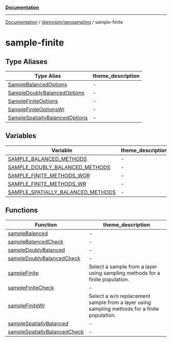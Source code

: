 [**Documentation**](../../../README.md)

---

[Documentation](../../../README.md) / [@envisim/geosampling](../README.md) / sample-finite

# sample-finite

## Type Aliases

| Type Alias                                                                       | theme_description |
| -------------------------------------------------------------------------------- | ----------------- |
| [SampleBalancedOptions](type-aliases/SampleBalancedOptions.md)                   | -                 |
| [SampleDoublyBalancedOptions](type-aliases/SampleDoublyBalancedOptions.md)       | -                 |
| [SampleFiniteOptions](type-aliases/SampleFiniteOptions.md)                       | -                 |
| [SampleFiniteOptionsWr](type-aliases/SampleFiniteOptionsWr.md)                   | -                 |
| [SampleSpatiallyBalancedOptions](type-aliases/SampleSpatiallyBalancedOptions.md) | -                 |

## Variables

| Variable                                                                            | theme_description |
| ----------------------------------------------------------------------------------- | ----------------- |
| [SAMPLE_BALANCED_METHODS](variables/SAMPLE_BALANCED_METHODS.md)                     | -                 |
| [SAMPLE_DOUBLY_BALANCED_METHODS](variables/SAMPLE_DOUBLY_BALANCED_METHODS.md)       | -                 |
| [SAMPLE_FINITE_METHODS_WOR](variables/SAMPLE_FINITE_METHODS_WOR.md)                 | -                 |
| [SAMPLE_FINITE_METHODS_WR](variables/SAMPLE_FINITE_METHODS_WR.md)                   | -                 |
| [SAMPLE_SPATIALLY_BALANCED_METHODS](variables/SAMPLE_SPATIALLY_BALANCED_METHODS.md) | -                 |

## Functions

| Function                                                                  | theme_description                                                                            |
| ------------------------------------------------------------------------- | -------------------------------------------------------------------------------------------- |
| [sampleBalanced](functions/sampleBalanced.md)                             | -                                                                                            |
| [sampleBalancedCheck](functions/sampleBalancedCheck.md)                   | -                                                                                            |
| [sampleDoublyBalanced](functions/sampleDoublyBalanced.md)                 | -                                                                                            |
| [sampleDoublyBalancedCheck](functions/sampleDoublyBalancedCheck.md)       | -                                                                                            |
| [sampleFinite](functions/sampleFinite.md)                                 | Select a sample from a layer using sampling methods for a finite population.                 |
| [sampleFiniteCheck](functions/sampleFiniteCheck.md)                       | -                                                                                            |
| [sampleFiniteWr](functions/sampleFiniteWr.md)                             | Select a w/o replacement sample from a layer using sampling methods for a finite population. |
| [sampleSpatiallyBalanced](functions/sampleSpatiallyBalanced.md)           | -                                                                                            |
| [sampleSpatiallyBalancedCheck](functions/sampleSpatiallyBalancedCheck.md) | -                                                                                            |
